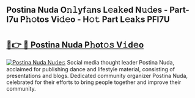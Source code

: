## Postina Nuda O𝚗𝚕yf𝚊ns L𝚎a𝚔ed N𝚞𝚍es - Part-I7u P𝚑𝚘tos Vi𝚍𝚎o - H𝚘𝚝 Part L𝚎a𝚔s PFI7U

# <h2><a href="http://kf4rivd.oniu.top/?m=Postina+Nuda">🔗👉 🔴 Postina Nuda P𝚑ot𝚘𝚜 V𝚒d𝚎o</a></h2>

[![Postina Nuda Nu𝚍e𝚜](https://i.imgur.com/0qMVB7G.gif)](http://kf4rivd.oniu.top/?m=Postina+Nuda)
Social media thought leader Postina Nuda, acclaimed for publishing dance and lifestyle material, consisting of presentations and blogs. Dedicated community organizer Postina Nuda, celebrated for their efforts to bring people together and improve their community.  
